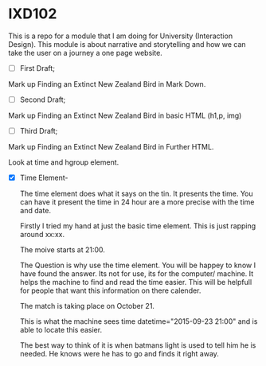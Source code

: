 # IXD102
This is a repo for a module that I am doing for University (Interaction Design). This module is about narrative and storytelling and how we can take the user on a journey a one page website. 

- [ ] First Draft;

Mark up Finding an Extinct New Zealand Bird in Mark Down.

- [ ] Second Draft;

Mark up Finding an Extinct New Zealand Bird in basic HTML (h1,p, img)

- [ ] Third Draft;

Mark up Finding an Extinct New Zealand Bird in Further HTML.

Look at time and hgroup element.

- [x] Time Element-

  The time element does what it says on the tin. It presents the time. You can have it present the time in 24 hour are a more precise with the time and date.
  
  Firstly I tried my hand at just the basic time element. This is just <time> rapping around xx:xx.
  
  <p>The moive starts at <time>21:00</time>.</p>
  
  The Question is why use the time element. You will be happey to know I have found the answer. Its not for use, its for the computer/ machine. It helps the machine to find and read the time easier. This will be helpfull for people that want this information on there calender.
  
  <p>The match is taking place on <time datetime="2015-09-23 21:00">October 21</time>.</p>
  
  This is what the machine sees time datetime="2015-09-23 21:00" and is able to locate this easier.
  
  The best way to think of it is when batmans light is used to tell him he is needed. He knows were he has to go and finds it right away.
